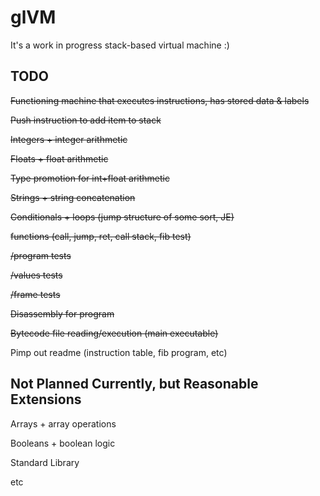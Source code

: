 # glVM

It's a work in progress stack-based virtual machine :)

## TODO

~~Functioning machine that executes instructions, has stored data & labels~~

~~Push instruction to add item to stack~~

~~Integers + integer arithmetic~~

~~Floats + float arithmetic~~

~~Type promotion for int+float arithmetic~~

~~Strings + string concatenation~~

~~Conditionals + loops (jump structure of some sort, JE)~~

~~functions (call, jump, ret, call stack, fib test)~~

~~/program tests~~

~~/values tests~~

~~/frame tests~~

~~Disassembly for program~~

~~Bytecode file reading/execution (main executable)~~

Pimp out readme (instruction table, fib program, etc)

## Not Planned Currently, but Reasonable Extensions

Arrays + array operations

Booleans + boolean logic

Standard Library

etc
